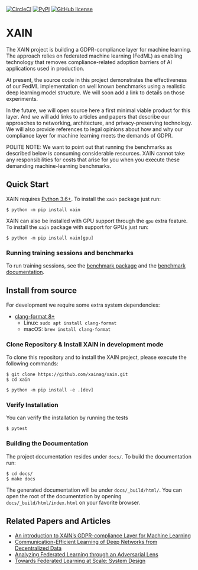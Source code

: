 [![CircleCI](https://img.shields.io/circleci/build/github/xainag/xain/master?style=flat-square)](https://circleci.com/gh/xainag/xain/tree/master)
[![PyPI](https://img.shields.io/pypi/v/xain?style=flat-square)](https://pypi.org/project/xain/)
[![GitHub license](https://img.shields.io/github/license/xainag/xain?style=flat-square)](https://github.com/xainag/xain/blob/master/LICENSE)

# XAIN

The XAIN project is building a GDPR-compliance layer for machine learning. The approach relies on federated machine learning (FedML) as enabling technology that removes compliance-related adoption barriers of AI applications used in production.

At present, the source code in this project demonstrates the effectiveness of our FedML implementation on well known benchmarks using a realistic deep learning model structure. We will soon add a link to details on those experiments.

In the future, we will open source here a first minimal viable product for this layer. And we will add links to articles and papers that describe our approaches to networking, architecture, and privacy-preserving technology. We will also provide references to legal opinions about how and why our compliance layer for machine learning meets the demands of GDPR.

POLITE NOTE: We want to point out that running the benchmarks as described below is consuming considerable resources. XAIN cannot take any responsibilities for costs that arise for you when you execute these demanding machine-learning benchmarks.

## Quick Start

XAIN requires [Python 3.6+](https://python.org/). To install the `xain` package just run:

```shell
$ python -m pip install xain
```

XAIN can also be installed with GPU support through the `gpu` extra feature. To
install the `xain` package with support for GPUs just run:

```shell
$ python -m pip install xain[gpu]
```

### Running training sessions and benchmarks

To run training sessions, see the [benchmark
package](https://github.com/xainag/xain/tree/master/benchmarks/benchmark) and the
[benchmark
documentation](https://github.com/xainag/xain/blob/master/docs/quick.md#training).

## Install from source

For development we require some extra system dependencies:
- [clang-format 8+](https://clang.llvm.org/docs/ClangFormat.html)
  - Linux: `sudo apt install clang-format`
  - macOS: `brew install clang-format`

### Clone Repository & Install XAIN in development mode

To clone this repository and to install the XAIN project, please execute the following commands:

```shell
$ git clone https://github.com/xainag/xain.git
$ cd xain

$ python -m pip install -e .[dev]
```

### Verify Installation

You can verify the installation by running the tests

```shell
$ pytest
```

### Building the Documentation

The project documentation resides under `docs/`. To build the documentation
run:
```shell
$ cd docs/
$ make docs
```

The generated documentation will be under `docs/_build/html/`. You can open the
root of the documentation by opening `docs/_build/html/index.html` on your
favorite browser.

## Related Papers and Articles

- [An introduction to XAIN’s GDPR-compliance Layer for Machine Learning](https://medium.com/xain/an-introduction-to-xains-gdpr-compliance-layer-for-machine-learning-f7c321b31b06)
- [Communication-Efficient Learning of Deep Networks from Decentralized Data](https://arxiv.org/abs/1602.05629)
- [Analyzing Federated Learning through an Adversarial Lens](https://arxiv.org/abs/1811.12470)
- [Towards Federated Learning at Scale: System Design](https://arxiv.org/abs/1902.01046)
